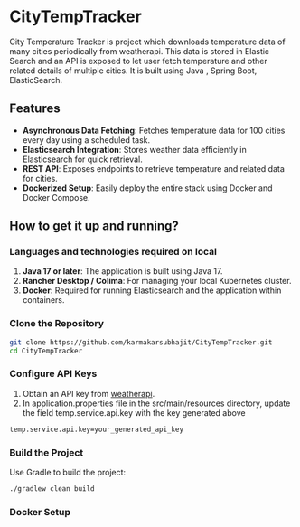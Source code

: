# CityTempTracker

City Temperature Tracker is project which downloads temperature data of many cities periodically from weatherapi. This data is stored in Elastic Search and an API is exposed to let user fetch temperature and other related details of multiple cities. It is built using Java , Spring Boot, ElasticSearch.

## Features

- **Asynchronous Data Fetching**: Fetches temperature data for 100 cities every day using a scheduled task.
- **Elasticsearch Integration**: Stores weather data efficiently in Elasticsearch for quick retrieval.
- **REST API**: Exposes endpoints to retrieve temperature and related data for cities.
- **Dockerized Setup**: Easily deploy the entire stack using Docker and Docker Compose.

## How to get it up and running?

### Languages and technologies required on local

1. **Java 17 or later**: The application is built using Java 17.
2. **Rancher Desktop / Colima**: For managing your local Kubernetes cluster.
3. **Docker**: Required for running Elasticsearch and the application within containers.


### Clone the Repository

```bash
git clone https://github.com/karmakarsubhajit/CityTempTracker.git
cd CityTempTracker
```

### Configure API Keys

1. Obtain an API key from [weatherapi](https://www.weatherapi.com).
2. In application.properties file in the src/main/resources directory, update the field temp.service.api.key with the key generated above
```bash
temp.service.api.key=your_generated_api_key
```

### Build the Project

Use Gradle to build the project:
```bash
./gradlew clean build
```

### Docker Setup


